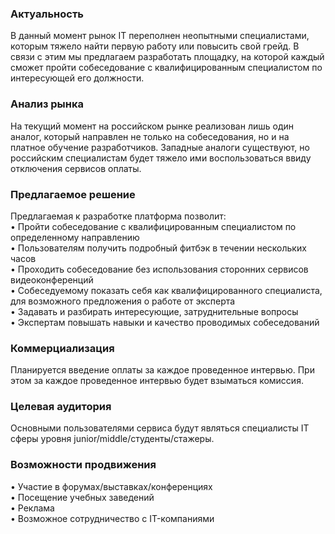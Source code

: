 ### Актуальность 
В данный момент рынок IT переполнен неопытными специалистами, которым тяжело найти первую работу или повысить свой грейд. В связи с этим мы предлагаем разработать площадку, на которой каждый сможет пройти собеседование с квалифицированным специалистом по интересующей его должности.
### Анализ рынка
На текущий момент на российском рынке реализован лишь один аналог, который направлен не только на собеседования, но и на платное обучение разработчиков. Западные аналоги существуют, но российским специалистам будет тяжело ими воспользоваться ввиду отключения сервисов оплаты.
### Предлагаемое решение
Предлагаемая к разработке платформа позволит:  
•	Пройти собеседование с квалифицированным специалистом по определенному направлению  
•	Пользователям получить подробный фитбэк в течении нескольких часов  
•	Проходить собеседование без использования сторонних сервисов видеоконференций  
•	Собеседуемому показать себя как квалифицированного специалиста, для возможного предложения о работе от эксперта  
•	Задавать и разбирать интересующие, затруднительные вопросы  
•	Экспертам повышать навыки и качество проводимых собеседований
### Коммерциализация 
Планируется введение оплаты за каждое проведенное интервью. При этом за каждое проведенное интервью будет взыматься комиссия.
### Целевая аудитория
Основными пользователями сервиса будут являться специалисты IT сферы уровня junior/middle/студенты/стажеры.
### Возможности продвижения  
•	Участие в форумах/выставках/конференциях  
•	Посещение учебных заведений  
•	Реклама  
•	Возможное сотрудничество с IT-компаниями  